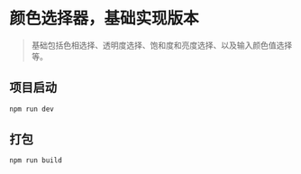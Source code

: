 # 颜色选择器，基础实现版本
> 基础包括色相选择、透明度选择、饱和度和亮度选择、以及输入颜色值选择等。
> 

## 项目启动
```bash
npm run dev
```
## 打包
```bash
npm run build
```